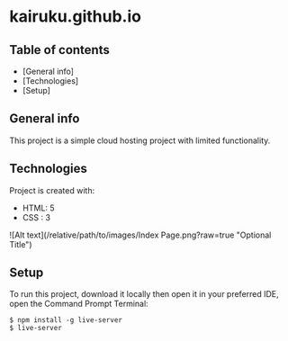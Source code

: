 # kairuku.github.io

## Table of contents
* [General info]
* [Technologies]
* [Setup]

## General info
This project is a simple cloud hosting project with limited functionality.
	
## Technologies
Project is created with:
* HTML: 5
* CSS : 3


![Alt text](/relative/path/to/images/Index Page.png?raw=true "Optional Title")
	
## Setup
To run this project, download it locally then open it in your preferred IDE, open the Command Prompt Terminal:

```
$ npm install -g live-server
$ live-server
```
